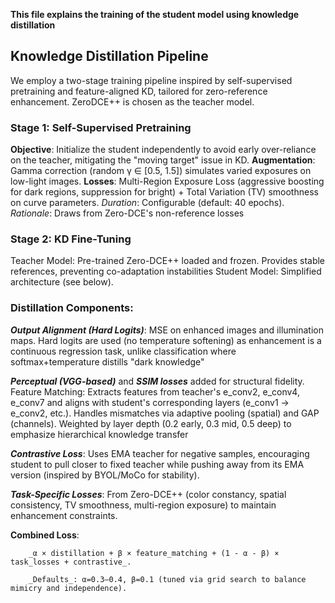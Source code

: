 **This file explains the training of the student model using knowledge distillation**

## Knowledge Distillation Pipeline

  We employ a two-stage training pipeline inspired by self-supervised pretraining and feature-aligned KD, tailored for zero-reference enhancement. ZeroDCE++ is chosen as the teacher model.
  
### Stage 1: Self-Supervised Pretraining

**Objective**: Initialize the student independently to avoid early over-reliance on the teacher, mitigating the "moving target" issue in KD.
**Augmentation**: Gamma correction (random γ ∈ [0.5, 1.5]) simulates varied exposures on low-light images.
**Losses**: Multi-Region Exposure Loss (aggressive boosting for dark regions, suppression for bright) + Total Variation (TV) smoothness on curve parameters.
*Duration*: Configurable (default: 40 epochs).
*Rationale*: Draws from Zero-DCE's non-reference losses

### Stage 2: KD Fine-Tuning

Teacher Model: Pre-trained Zero-DCE++ loaded and frozen. Provides stable references, preventing co-adaptation instabilities
Student Model: Simplified architecture (see below).

### Distillation Components:

**_Output Alignment (Hard Logits)_**: MSE on enhanced images and illumination maps. Hard logits are used (no temperature softening) as enhancement is a continuous regression task, unlike classification where softmax+temperature distills "dark knowledge"

**_Perceptual (VGG-based)_** and **_SSIM losses_** added for structural fidelity.
Feature Matching: Extracts features from teacher's e_conv2, e_conv4, e_conv7 and aligns with student's corresponding layers (e_conv1 → e_conv2, etc.). Handles mismatches via adaptive pooling (spatial) and GAP (channels). Weighted by layer depth (0.2 early, 0.3 mid, 0.5 deep) to emphasize hierarchical knowledge transfer

**_Contrastive Loss_**: Uses EMA teacher for negative samples, encouraging student to pull closer to fixed teacher while pushing away from its EMA version (inspired by BYOL/MoCo for stability).

**_Task-Specific Losses_**: From Zero-DCE++ (color constancy, spatial consistency, TV smoothness, multi-region exposure) to maintain enhancement constraints.

**Combined Loss**: 
        
        _α × distillation + β × feature_matching + (1 - α - β) × task_losses + contrastive_.

        _Defaults_: α=0.3–0.4, β=0.1 (tuned via grid search to balance mimicry and independence).

